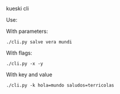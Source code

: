 kueski cli

Use:

 With parameters:

```
./cli.py salve vera mundi
```

With flags:


```
./cli.py -x -y
```

With key and value

```
./cli.py -k hola=mundo saludos=terricolas
```
